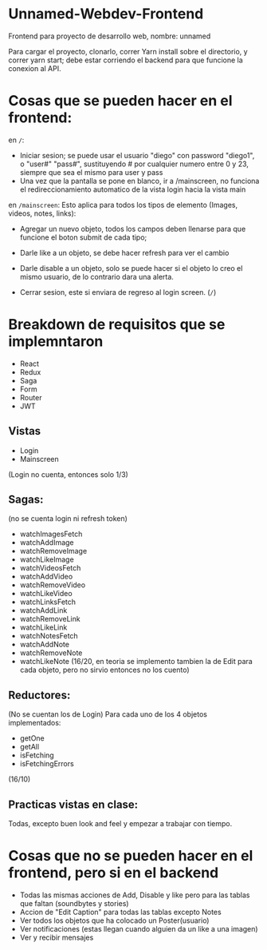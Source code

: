 # Unnamed-Webdev-Frontend
Frontend para proyecto de desarrollo web, nombre: unnamed

Para cargar el proyecto, clonarlo, correr Yarn install sobre el directorio, y correr yarn start; debe estar corriendo el backend para que funcione la conexion al API.

# Cosas que se pueden hacer en el frontend:

en `/`:
* Iniciar sesion; se puede usar el usuario "diego" con password "diego1", o "user#" "pass#", sustituyendo # por cualquier numero entre 0 y 23, siempre que sea el mismo para user y pass
* Una vez que la pantalla se pone en blanco, ir a /mainscreen, no funciona el redireccionamiento automatico de la vista login hacia la vista main

en `/mainscreen`:
Esto aplica para todos los tipos de elemento (Images, videos, notes, links):
* Agregar un nuevo objeto, todos los campos deben llenarse para que funcione el boton submit de cada tipo;
* Darle like a un objeto, se debe hacer refresh para ver el cambio
* Darle disable a un objeto, solo se puede hacer si el objeto lo creo el mismo usuario, de lo contrario dara una alerta.

* Cerrar sesion, este si enviara de regreso al login screen. (`/`)

# Breakdown de requisitos que se implemntaron

* React
* Redux
* Saga
* Form
* Router 
* JWT

## Vistas
* Login
* Mainscreen

(Login no cuenta, entonces solo 1/3)

## Sagas:
(no se cuenta login ni refresh token)
*  watchImagesFetch
*  watchAddImage
*  watchRemoveImage
*  watchLikeImage
*  watchVideosFetch
*  watchAddVideo
*  watchRemoveVideo
*  watchLikeVideo
*  watchLinksFetch
*  watchAddLink
*  watchRemoveLink
*  watchLikeLink
*  watchNotesFetch
*  watchAddNote
*  watchRemoveNote
*  watchLikeNote
(16/20, en teoria se implemento tambien la de Edit para cada objeto, pero no sirvio entonces no los cuento)

## Reductores:
(No se cuentan los de Login)
Para cada uno de los 4 objetos implementados:
* getOne
* getAll
* isFetching
* isFetchingErrors

(16/10)

## Practicas vistas en clase:
Todas, excepto buen look and feel y empezar a trabajar con tiempo.

# Cosas que no se pueden hacer en el frontend, pero si en el backend

* Todas las mismas acciones de Add, Disable y like pero para las tablas que faltan (soundbytes y stories)
* Accion de "Edit Caption" para todas las tablas excepto Notes
* Ver todos los objetos que ha colocado un Poster(usuario)
* Ver notificaciones (estas llegan cuando alguien da un like a una imagen)
* Ver y recibir mensajes


